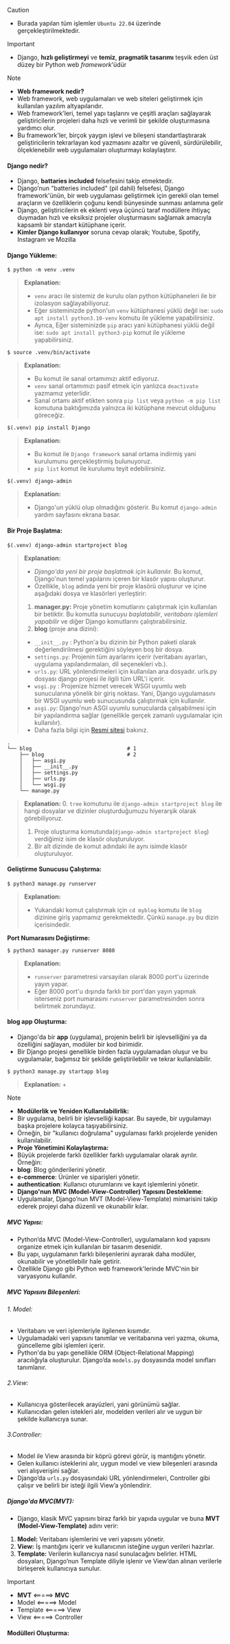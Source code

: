 
> [!CAUTION]
> + Burada yapılan tüm işlemler `Ubuntu 22.04` üzerinde gerçekleştirilmektedir.


> [!IMPORTANT]
> + Django, **hızlı geliştirmeyi** ve **temiz**, **pragmatik tasarımı** teşvik eden üst düzey bir Python web *framework*'üdür


> [!NOTE]
> + **Web framework nedir?**
> + Web framework, web uygulamaları ve web siteleri geliştirmek için kullanılan yazılım altyapılarıdır.
> + Web framework'leri, temel yapı taşlarını ve çeşitli araçları sağlayarak geliştiricilerin projeleri daha hızlı ve verimli bir şekilde oluşturmasına yardımcı olur.
> + Bu framework'ler, birçok yaygın işlevi ve bileşeni standartlaştırarak geliştiricilerin tekrarlayan kod yazmasını azaltır ve güvenli, sürdürülebilir, ölçeklenebilir web uygulamaları oluşturmayı kolaylaştırır.

#### Django nedir? 

+ Django, **battaries included** felsefesini takip etmektedir.
+ Django’nun "batteries included" (pil dahil) felsefesi, Django framework'ünün, bir web uygulaması geliştirmek için gerekli olan temel araçların ve özelliklerin çoğunu kendi bünyesinde sunması anlamına gelir
+ Django, geliştiricilerin ek eklenti veya üçüncü taraf modüllere ihtiyaç duymadan hızlı ve eksiksiz projeler oluşturmasını sağlamak amacıyla kapsamlı bir standart kütüphane içerir.
+ **Kimler Django kullanıyor** soruna cevap olarak; Youtube, Spotify, Instagram ve Mozilla

#### Django Yükleme:

```shell
$ python -m venv .venv
```
> **Explanation:**
> + `venv` aracı ile sistemiz de kurulu olan python kütüphaneleri ile bir izolasyon sağlayabiliyoruz. 
> + Eğer sisteminizde  python'un `venv` kütüphanesi yüklü değil ise:  `sudo apt install python3.10-venv` komutu ile yükleme yapabilirsiniz.
> + Ayrıca, Eğer sisteminizde `pip` aracı yani kütüphanesi yüklü değil ise: `sudo apt install python3-pip` komut ile yükleme yapabilirsiniz. 

```shell
$ source .venv/bin/activate
```
> **Explanation:**
> + Bu komut ile sanal ortamımızı aktif ediyoruz.
> + `venv` sanal ortamımızı pasif etmek için yanlızca `deactivate` yazmamız yeterlidir.
> + Sanal ortamı aktif etikten sonra `pip list` veya `python -m pip list` komutuna baktığımızda yalnızca iki kütüphane mevcut olduğunu göreceğiz.

```shell
$(.venv) pip install Django
```
> **Explanation:**
> + Bu komut ile `Django framework` sanal ortama indirmiş yani kurulumunu gerçekleştirmiş bulunuyoruz.
> + `pip list` komut ile kurulumu teyit edebilirsiniz.

```shell
$(.venv) django-admin
```
> **Explanation:**
> + Django'un yüklü olup olmadığını gösterir. Bu komut `django-admin` yardım sayfasını ekrana basar.
#### Bir Proje Başlatma:
```shell
$(.venv) django-admin startproject blog
```
> **Explanation:**
> + *Django'da yeni bir proje başlatmak için kullanılır.* Bu komut, Django'nun temel yapılarını içeren bir klasör yapısı oluşturur.
> + Özellikle, `blog` adında yeni bir proje klasörü oluşturur ve içine aşağıdaki dosya ve klasörleri yerleştirir:
> 1. **manager.py:** Proje yönetim komutlarını çalıştırmak için kullanılan bir betiktir. Bu komutla *sunucuyu başlatabilir*, *veritabanı işlemleri yapabilir* ve diğer Django komutlarını çalıştırabilirsiniz.
> 2. **blog** (proje ana dizini):
> 	+ `__init__.py` : Python'a bu dizinin bir Python paketi olarak değerlendirilmesi gerektiğini söyleyen boş bir dosya.
> 	+ `settings.py`: Projenin tüm ayarlarını içerir (veritabanı ayarları, uygulama yapılandırmaları, dil seçenekleri vb.).
> 	+ `urls.py`: URL yönlendirmeleri için kullanılan ana dosyadır. urls.py dosyası django projesi ile ilgili tüm URL'i içerir.
> 	+ `wsgi.py` : Projenize hizmet verecek WSGI uyumlu web sunucularına yönelik bir giriş noktası. Yani, Django uygulamasını bir WSGI uyumlu web sunucusunda çalıştırmak için kullanılır.
> 	+ `asgi.py`: Django'nun ASGI uyumlu sunucularda çalışabilmesi için bir yapılandırma sağlar (genellikle gerçek zamanlı uygulamalar için kullanılır).
> 	+ Daha fazla bilgi için [Resmi sitesi](https://docs.djangoproject.com/en/5.1/intro/tutorial01/#creating-a-project) bakınız.


```shell
.
└── blog                               # 1
    ├── blog                           # 2
    │   ├── asgi.py
    │   ├── __init__.py
    │   ├── settings.py
    │   ├── urls.py
    │   └── wsgi.py
    └── manage.py
```
> **Explanation:**
> 0. `tree` komutunu ile `django-admin startproject blog` ile hangi dosyalar ve dizinler oluşturduğumuzu hiyerarşik olarak görebiliyoruz.
> 1. Proje oluşturma komutunda(`django-admin startproject blog`) verdiğimiz isim de klasör oluşturuluyor.
> 2. Bir alt dizinde de komut adındaki ile aynı isimde klasör oluşturuluyor.
#### Geliştirme Sunucusu Çalıştırma:
```shell
$ python3 manage.py runserver
```
> **Explanation:**
> + Yukarıdaki komut çalıştırmak için `cd myblog` komutu ile `blog` dizinine giriş yapmamız gerekmektedir. Çünkü `manage.py` bu dizin içerisindedir.

**Port Numarasını Değiştirme:**
```shell
$ python3 manager.py runserver 8080
```
> **Explanation:**
> + `runserver` parametresi varsayılan olarak 8000 port'u üzerinde yayın yapar.
> + Eğer 8000 port'u dışında farklı bir port'dan yayın yapmak isterseniz port numarasını `runserver` parametresinden sonra belirtmek zorundayız.

#### blog app Oluşturma:
+ Django'da bir **app** (uygulama), projenin belirli bir işlevselliğini ya da özelliğini sağlayan, modüler bir kod birimidir.
+ Bir Django projesi genellikle birden fazla uygulamadan oluşur ve bu uygulamalar, bağımsız bir şekilde geliştirilebilir ve tekrar kullanılabilir.
```shell
$ python3 manage.py startapp blog
```
> **Explanation:**
> + 

> [!NOTE]
>  + **Modülerlik ve Yeniden Kullanılabilirlik:**
>  + Bir uygulama, belirli bir işlevselliği kapsar. Bu sayede, bir uygulamayı başka projelere kolayca taşıyabilirsiniz.
>  + Örneğin, bir "kullanıcı doğrulama" uygulaması farklı projelerde yeniden kullanılabilir.
>  + **Proje Yönetimini Kolaylaştırma:**
>  + Büyük projelerde farklı özellikler farklı uygulamalar olarak ayrılır. Örneğin:
>  + **blog**: Blog gönderilerini yönetir.
>  + **e-commerce**: Ürünler ve siparişleri yönetir.
>  + **authentication**: Kullanıcı oturumlarını ve kayıt işlemlerini yönetir.
>  + **Django'nun MVC (Model-View-Controller) Yapısını Destekleme**:
>  + Uygulamalar, Django’nun MVT (Model-View-Template) mimarisini takip ederek projeyi daha düzenli ve okunabilir kılar.
 

##### MVC Yapısı:
+ Python’da MVC (Model-View-Controller), uygulamaların kod yapısını organize etmek için kullanılan bir tasarım desenidir.
+ Bu yapı, uygulamanın farklı bileşenlerini ayırarak daha modüler, okunabilir ve yönetilebilir hale getirir.
+ Özellikle Django gibi Python web framework'lerinde MVC'nin bir varyasyonu kullanılır.
##### MVC Yapısını Bileşenleri:
###### 1. Model:
+ Veritabanı ve veri işlemleriyle ilgilenen kısımdır.
+ Uygulamadaki veri yapısını tanımlar ve veritabanına veri yazma, okuma, güncelleme gibi işlemleri içerir.
+ Python'da bu yapı genellikle ORM (Object-Relational Mapping) aracılığıyla oluşturulur. Django’da `models.py` dosyasında model sınıfları tanımlanır.
###### 2.View:
+ Kullanıcıya gösterilecek arayüzleri, yani görünümü sağlar.
+ Kullanıcıdan gelen istekleri alır, modelden verileri alır ve uygun bir şekilde kullanıcıya sunar.
###### 3.Controller:
+ Model ile View arasında bir köprü görevi görür, iş mantığını yönetir.
+ Gelen kullanıcı isteklerini alır, uygun model ve view bileşenleri arasında veri alışverişini sağlar.
+ Django’da `urls.py` dosyasındaki URL yönlendirmeleri, Controller gibi çalışır ve belirli bir isteği ilgili View’a yönlendirir.
##### Django'da MVC(MVT):
+ Django, klasik MVC yapısını biraz farklı bir yapıda uygular ve buna **MVT (Model-View-Template)** adını verir:
1. **Model:** Veritabanı işlemlerini ve veri yapısını yönetir.
2. **View:** İş mantığını içerir ve kullanıcının isteğine uygun verileri hazırlar.
3. **Template:** Verilerin kullanıcıya nasıl sunulacağını belirler. HTML dosyaları, Django’nun Template diliyle işlenir ve View’dan alınan verilerle birleşerek kullanıcıya sunulur.


> [!IMPORTANT]
>  + **MVT**         <=====>  **MVC**
>  + Model      <=====> Model
>  + Template  <=====> View
>  + View         <=====> Controller

#### Modülleri Oluşturma:
